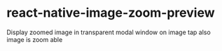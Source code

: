 # react-native-image-zoom-preview
Display zoomed image in transparent modal window on image tap also image is zoom able
